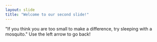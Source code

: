 ```yaml
---
layout: slide
title: "Welcome to our second slide!"
---
```

"If you think you are too small to make a difference, try sleeping with a mosquito."
Use the left arrow to go back!
